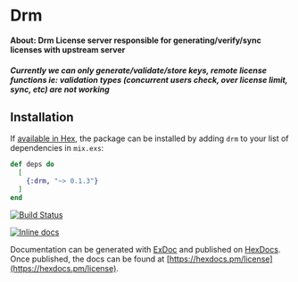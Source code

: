 # Drm

**About: Drm License server responsible for generating/verify/sync licenses with upstream server**

##### Currently we can only generate/validate/store keys, remote license functions ie: validation types (concurrent users check, over license limit, sync, etc) are not working 

## Installation

If [available in Hex](https://hex.pm/docs/publish), the package can be installed
by adding `drm` to your list of dependencies in `mix.exs`:

```elixir
def deps do
  [
    {:drm, "~> 0.1.3"}
  ]
end
```


[![Build Status](https://travis-ci.org/mithereal/elixir_drm.svg?branch=master)](https://travis-ci.org/mithereal/elixir_drm)

[![Inline docs](http://inch-ci.org/github/mithereal/elixir_drm.svg)](http://inch-ci.org/github/mithereal/elixir_drm)

Documentation can be generated with [ExDoc](https://github.com/elixir-lang/ex_doc)
and published on [HexDocs](https://hexdocs.pm). Once published, the docs can
be found at [https://hexdocs.pm/license](https://hexdocs.pm/license).

